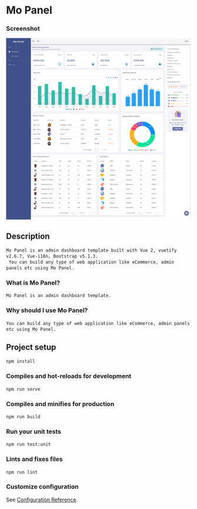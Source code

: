 # Mo Panel

### Screenshot
![Mo Panel screenshot](src/assets/images/screenshots/mo-panel.png)

## Description
```
Mo Panel is an admin dashboard template built with Vue 2, vuetify v2.6.7, Vue-i18n, Bootstrap v5.1.3.
 You can build any type of web application like eCommerce, admin panels etc using Mo Panel.
```

### What is Mo Panel?
```
Mo Panel is an admin dashboard template.
```

### Why should I use Mo Panel?
```
You can build any type of web application like eCommerce, admin panels etc using Mo Panel.
```

## Project setup
```
npm install
```

### Compiles and hot-reloads for development
```
npm run serve
```

### Compiles and minifies for production
```
npm run build
```

### Run your unit tests
```
npm run test:unit
```

### Lints and fixes files
```
npm run lint
```

### Customize configuration
See [Configuration Reference](https://cli.vuejs.org/config/).
